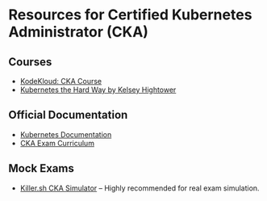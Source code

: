 # Resources for Certified Kubernetes Administrator (CKA)

## Courses
- [KodeKloud: CKA Course](https://kodekloud.com/p/kubernetes-certification-course)
- [Kubernetes the Hard Way by Kelsey Hightower](https://github.com/kelseyhightower/kubernetes-the-hard-way)

## Official Documentation
- [Kubernetes Documentation](https://kubernetes.io/docs/)
- [CKA Exam Curriculum](https://training.linuxfoundation.org/certification/certified-kubernetes-administrator-cka/)

## Mock Exams
- [Killer.sh CKA Simulator](https://killer.sh/cka) – Highly recommended for real exam simulation.
